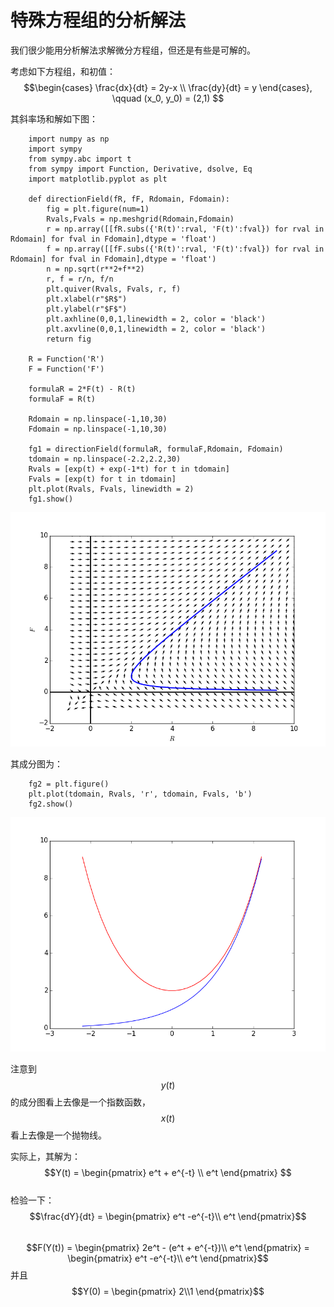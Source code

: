 # 特殊方程组的分析解法
我们很少能用分析解法求解微分方程组，但还是有些是可解的。   

考虑如下方程组，和初值：
$$\begin{cases} \frac{dx}{dt} = 2y-x \\ \frac{dy}{dt} = y \end{cases}, \qquad (x_0, y_0) = (2,1) $$

其斜率场和解如下图：
```
    import numpy as np
    import sympy
    from sympy.abc import t
    from sympy import Function, Derivative, dsolve, Eq
    import matplotlib.pyplot as plt
        
    def directionField(fR, fF, Rdomain, Fdomain):
        fig = plt.figure(num=1)
        Rvals,Fvals = np.meshgrid(Rdomain,Fdomain)
        r = np.array([[fR.subs({'R(t)':rval, 'F(t)':fval}) for rval in Rdomain] for fval in Fdomain],dtype = 'float')
        f = np.array([[fF.subs({'R(t)':rval, 'F(t)':fval}) for rval in Rdomain] for fval in Fdomain],dtype = 'float')
        n = np.sqrt(r**2+f**2)
        r, f = r/n, f/n
        plt.quiver(Rvals, Fvals, r, f)
        plt.xlabel(r"$R$")
        plt.ylabel(r"$F$")
        plt.axhline(0,0,1,linewidth = 2, color = 'black')
        plt.axvline(0,0,1,linewidth = 2, color = 'black')
        return fig

    R = Function('R')
    F = Function('F')

    formulaR = 2*F(t) - R(t)
    formulaF = R(t)

    Rdomain = np.linspace(-1,10,30)
    Fdomain = np.linspace(-1,10,30)

    fg1 = directionField(formulaR, formulaF,Rdomain, Fdomain)
    tdomain = np.linspace(-2.2,2.2,30)
    Rvals = [exp(t) + exp(-1*t) for t in tdomain]
    Fvals = [exp(t) for t in tdomain]
    plt.plot(Rvals, Fvals, linewidth = 2)
    fg1.show()
```

![13-01ExampleSystem](images/13-01ExampleSystem.png)    

其成分图为：
```
    fg2 = plt.figure()
    plt.plot(tdomain, Rvals, 'r', tdomain, Fvals, 'b')
    fg2.show()
```
![13-01ExampleComponent](images/13-01ExampleComponent.png)

注意到$$y(t)$$的成分图看上去像是一个指数函数，$$x(t)$$看上去像是一个抛物线。  

实际上，其解为：
$$Y(t) = \begin{pmatrix} e^t + e^{-t} \\ e^t \end{pmatrix} $$  
检验一下：
$$\frac{dY}{dt} = \begin{pmatrix} e^t -e^{-t}\\ e^t \end{pmatrix}$$  
$$F(Y(t)) = \begin{pmatrix} 2e^t - (e^t + e^{-t})\\ e^t \end{pmatrix} = \begin{pmatrix} e^t -e^{-t}\\ e^t \end{pmatrix}$$
并且$$Y(0) = \begin{pmatrix}  2\\1 \end{pmatrix}$$    

